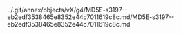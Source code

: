 ../.git/annex/objects/vX/g4/MD5E-s3197--eb2edf3538465e8352e44c7011619c8c.md/MD5E-s3197--eb2edf3538465e8352e44c7011619c8c.md